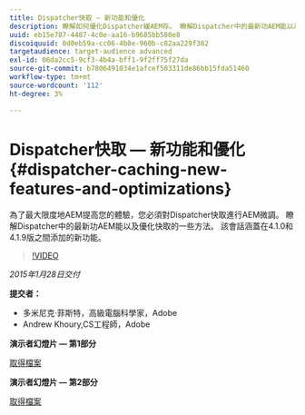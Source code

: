```yaml
---
title: Dispatcher快取 — 新功能和優化
description: 瞭解如何優化Dispatcher緩AEM存。 瞭解Dispatcher中的最新功AEM能以及優化快取的一些方法。 該會話涵蓋在4.1.0和4.1.9版之間添加的新功能。
uuid: eb15e787-4487-4c0e-aa16-b9685bb580e8
discoiquuid: 0d0eb59a-cc06-4b0e-960b-c82aa229f382
targetaudience: target-audience advanced
exl-id: 06da2cc5-9cf3-4b4a-bff1-9f2ff75f27da
source-git-commit: b7806491034e1afcef503311de86bb15fda51460
workflow-type: tm+mt
source-wordcount: '112'
ht-degree: 3%

---
```


# Dispatcher快取 — 新功能和優化{#dispatcher-caching-new-features-and-optimizations}

為了最大限度地AEM提高您的體驗，您必須對Dispatcher快取進行AEM微調。 瞭解Dispatcher中的最新功AEM能以及優化快取的一些方法。 該會話涵蓋在4.1.0和4.1.9版之間添加的新功能。

>[!VIDEO](https://video.tv.adobe.com/v/19378/?quality=9)

*2015年1月28日交付*

**提交者：**

* 多米尼克·菲斯特，高級電腦科學家，Adobe
* Andrew Khoury,CS工程師，Adobe

**演示者幻燈片 — 第1部分**

[取得檔案](assets/aemgems-dispatcher-caching-part1-jan-28-2015.pdf)

**演示者幻燈片 — 第2部分**

[取得檔案](assets/aemgems-dispatcher-caching-part2-jan-28-2015.pdf)
<!--
[Get back to the Overview](https://helpx.adobe.com/experience-manager/kt/eseminars/gems/aem-index.html)
-->
